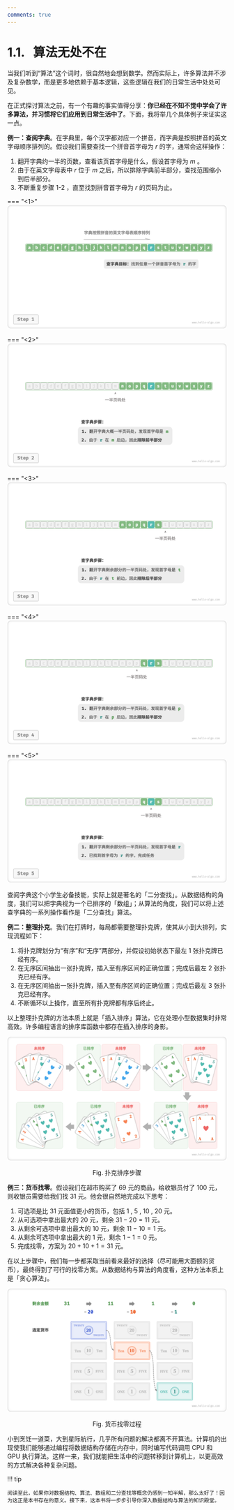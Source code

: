 ```yaml
---
comments: true
---
```


# 1.1. &nbsp; 算法无处不在

当我们听到“算法”这个词时，很自然地会想到数学。然而实际上，许多算法并不涉及复杂数学，而是更多地依赖于基本逻辑，这些逻辑在我们的日常生活中处处可见。

在正式探讨算法之前，有一个有趣的事实值得分享：**你已经在不知不觉中学会了许多算法，并习惯将它们应用到日常生活中了**。下面，我将举几个具体例子来证实这一点。

**例一：查阅字典**。在字典里，每个汉字都对应一个拼音，而字典是按照拼音的英文字母顺序排列的。假设我们需要查找一个拼音首字母为 $r$ 的字，通常会这样操作：

1. 翻开字典约一半的页数，查看该页首字母是什么，假设首字母为 $m$ 。
2. 由于在英文字母表中 $r$ 位于 $m$ 之后，所以排除字典前半部分，查找范围缩小到后半部分。
3. 不断重复步骤 1-2 ，直至找到拼音首字母为 $r$ 的页码为止。

=== "<1>"
    ![查字典步骤](algorithms_are_everywhere.assets/binary_search_dictionary_step_1.png)

=== "<2>"
    ![binary_search_dictionary_step_2](algorithms_are_everywhere.assets/binary_search_dictionary_step_2.png)

=== "<3>"
    ![binary_search_dictionary_step_3](algorithms_are_everywhere.assets/binary_search_dictionary_step_3.png)

=== "<4>"
    ![binary_search_dictionary_step_4](algorithms_are_everywhere.assets/binary_search_dictionary_step_4.png)

=== "<5>"
    ![binary_search_dictionary_step_5](algorithms_are_everywhere.assets/binary_search_dictionary_step_5.png)

查阅字典这个小学生必备技能，实际上就是著名的「二分查找」。从数据结构的角度，我们可以把字典视为一个已排序的「数组」；从算法的角度，我们可以将上述查字典的一系列操作看作是「二分查找」算法。

**例二：整理扑克**。我们在打牌时，每局都需要整理扑克牌，使其从小到大排列，实现流程如下：

1. 将扑克牌划分为“有序”和“无序”两部分，并假设初始状态下最左 1 张扑克牌已经有序。
2. 在无序区间抽出一张扑克牌，插入至有序区间的正确位置；完成后最左 2 张扑克已经有序。
3. 在无序区间抽出一张扑克牌，插入至有序区间的正确位置；完成后最左 3 张扑克已经有序。
4. 不断循环以上操作，直至所有扑克牌都有序后终止。

以上整理扑克牌的方法本质上就是「插入排序」算法，它在处理小型数据集时非常高效。许多编程语言的排序库函数中都存在插入排序的身影。

![扑克排序步骤](algorithms_are_everywhere.assets/playing_cards_sorting.png)

<p align="center"> Fig. 扑克排序步骤 </p>

**例三：货币找零**。假设我们在超市购买了 $69$ 元的商品，给收银员付了 $100$ 元，则收银员需要给我们找 $31$ 元。他会很自然地完成以下思考：

1. 可选项是比 $31$ 元面值更小的货币，包括 $1$ , $5$ , $10$ , $20$ 元。
2. 从可选项中拿出最大的 $20$ 元，剩余 $31 - 20 = 11$ 元。
3. 从剩余可选项中拿出最大的 $10$ 元，剩余 $11 - 10 = 1$ 元。
4. 从剩余可选项中拿出最大的 $1$ 元，剩余 $1 - 1 = 0$ 元。
5. 完成找零，方案为 $20 + 10 + 1 = 31$ 元。

在以上步骤中，我们每一步都采取当前看来最好的选择（尽可能用大面额的货币），最终得到了可行的找零方案。从数据结构与算法的角度看，这种方法本质上是「贪心算法」。

![货币找零过程](algorithms_are_everywhere.assets/greedy_change.png)

<p align="center"> Fig. 货币找零过程 </p>

小到烹饪一道菜，大到星际航行，几乎所有问题的解决都离不开算法。计算机的出现使我们能够通过编程将数据结构存储在内存中，同时编写代码调用 CPU 和 GPU 执行算法。这样一来，我们就能把生活中的问题转移到计算机上，以更高效的方式解决各种复杂问题。

!!! tip

    阅读至此，如果你对数据结构、算法、数组和二分查找等概念仍感到一知半解，那么太好了！因为这正是本书存在的意义。接下来，这本书将一步步引导你深入数据结构与算法的知识殿堂。
